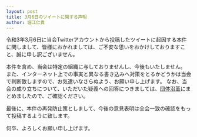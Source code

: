 ```yaml
---
layout: post
title: 3月6日のツイートに関する声明
author: 堀江仁貴
---
```


令和3年3月6日に当会Twitterアカウントから投稿したツイートに起因する本件に関しまして、皆様におかれましては、ご不安な思いをおかけしておりますこと、誠に申し訳ございません。

本件を含め、当会は特定の組織に与しておりませんし、今後もいたしません。
また、インターネット上での事実と異なる書き込みへ対策をとるかどうかは当会で判断致しますので、お気遣いなさらぬよう、お願い申し上げます。
なお、当会の成り立ちについて、いただいた疑義への回答につきましては、[団体沿革](/docs/history.html)にまとめましたので、ご確認ください。

最後に、本件の再発防止策としまして、今後の意見表明は全会一致の確認をもって投稿するように致します。

何卒、よろしくお願い申し上げます。
